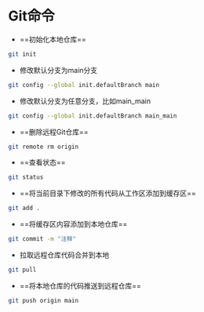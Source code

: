 # Git命令

- ==初始化本地仓库==

```sh
git init
```

- 修改默认分支为main分支

```bash
git config --global init.defaultBranch main
```

- 修改默认分支为任意分支，比如main_main

```bash
git config --global init.defaultBranch main_main
```

- ==删除远程Git仓库==

```sh
git remote rm origin
```

- ==查看状态==

```bash
git status   
```

- ==将当前目录下修改的所有代码从工作区添加到缓存区==

```bash
git add . 
```

- ==将缓存区内容添加到本地仓库==

```bash
git commit -m "注释"
```

- 拉取远程仓库代码合并到本地

```sh
git pull
```

- ==将本地仓库的代码推送到远程仓库==

```sh
git push origin main
```

